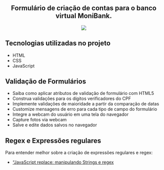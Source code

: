  <h2 align="center">Formulário de criação de contas para o banco virtual MoniBank.</h2>
 <p align="center">
    <img src="https://github.com/user-attachments/assets/0df0ba85-9d86-4a32-822e-c8cf5bc11091">
</p>

## Tecnologias utilizadas no projeto
* HTML
* CSS
* JavaScript

## Validação de Formulários

* Saiba como aplicar atributos de validação de formulário com HTML5
* Construa validações para os dígitos verificadores do CPF
* Implemente validações de maioridade a partir da comparação de datas
* Customize mensagens de erro para cada tipo de campo do formulário
* Integre a webcam do usuário em uma tela do navegador
* Capture fotos via webcam
* Salve e edite dados salvos no navegador

## Regex e Expressões regulares

Para entender melhor sobre a criação de expressões regulares e regex:
* <a href="https://www.alura.com.br/artigos/javascript-replace-manipulando-strings-e-regex" target="_blank" rel="noopener">“JavaScript replace: manipulando Strings e regex</a>
